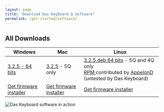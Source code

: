 ```yaml
---
layout: page
title: "Download Das Keyboard Q Software"
permalink: /get-started/software/
---
```


<div class="homepage__button_row"
      id="softwarep-age-button-container"
      style="display: none;">
  <div style="text-align:center;">
    <a style="margin-right:0px;"
      class="get-started-button"
      id="software-download-button">Download Das&nbsp;Keyboard&nbsp;Q </a>
    <small>
      <small id="software-version-number"></small>
    </small>
  </div>
  <div style="text-align: center; margin-left: 20px;">
  <a href="{{ 'updates/changelog/'  | relative_url }}">What's new?</a>
  </div>
</div>


## All Downloads

<div id="all-downloads"></div>

<table  class='table table-bordered'>
  <thead>
    <tr>
      <th scope="col">Windows</th>
      <th scope="col">Mac</th>
      <th scope="col">Linux</th>
    </tr>
    </thead>
  <tr>
    <td> 
        <a href='https://download.daskeyboard.com/q-software-releases/3.2.5/Das-Keyboard-Q_3.2.5.exe'>
            3.2.5 - 64 bits
        </a>
    </td>
    <td>
      <a href='https://download.daskeyboard.com/q-software-releases/3.2.5/Das-Keyboard-Q_3.2.5.pkg'>
        3.2.5</a> - 5Q only
    </td>
    <td>
       <a href='https://download.daskeyboard.com/q-software-releases/3.2.5/das-keyboard-q_3.2.5.deb'>
        3.2.5.deb 64 bits</a> - 5Q and 4Q only<br/>
      <a href='https://copr.fedorainfracloud.org/coprs/appelond/das-keyboard/'>RPM </a> contributed by <a href="http://dennis-blog.appelon.net/">AppelonD</a> (untested by Das Keyboard)
    </td>
  </tr>

  <tr>
    <td><a href="{{ 'get-started/firmware/'  | relative_url }}"
        class="btn btn-sm btn-outline-dark"> Get firmware installer</a>
    </td>
    <td><a href="{{ 'get-started/firmware/'  | relative_url }}"
        class="btn btn-sm btn-outline-dark"> Get firmware installer</a>
    </td>
    <td><a href="{{ 'get-started/firmware/'  | relative_url }}"
        class="btn btn-sm btn-outline-dark"> Get firmware installer</a>
    </td>

  </tr>
</table>

<img src="{{ 'images/5Q-box-back.jpg'  | relative_url }}" alt="Das Keyboard software in action">

